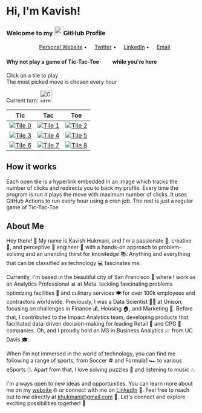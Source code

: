 # Hi, I'm Kavish!
### Welcome to my <img src="https://img.icons8.com/color/96/000000/github--v1.png" height="24"/>GitHub Profile

<p align="center">
  <a href="https://kavishhukmani.me/"><img src="https://img.icons8.com/color/96/000000/internet.png" height="16"/>Personal Website</a> •
  <a href="https://twitter.com/2Gremlin181"><img src="https://img.icons8.com/color/96/000000/twitter-circled.png" height="16"/>Twitter</a> •
  <a href="https://www.linkedin.com/in/kavish-hukmani/"><img src="https://img.icons8.com/color/96/000000/linkedin-circled.png" height="16"/>LinkedIn</a> •
  <a href="mailto:khukmani@gmail.com"><img src="https://img.icons8.com/color/96/000000/email.png" height="16"/>Email</a>
</p>

#### Why not play a game of Tic-Tac-Toe<img src="https://img.icons8.com/material-outlined/96/000000/delete-sign.png" height="16"/><img src="https://img.icons8.com/material-outlined/96/000000/unchecked-circle.png" height="16"/> while you're here
Click on a tile to play  
The most picked move is chosen every hour

Current turn: <img src= "https://github.com/DoubleGremlin181/DoubleGremlin181/blob/master/assets/True.png" alt="Current Turn" width="32"/>

| Tic | Tac | Toe |
|--|--|--|
| [![Tile 0](https://github.com/DoubleGremlin181/DoubleGremlin181/blob/master/assets/False.png)](https://github.com/DoubleGremlin181) | [![Tile 1](https://github.com/DoubleGremlin181/DoubleGremlin181/blob/master/assets/False.png)](https://github.com/DoubleGremlin181) | [![Tile 2](https://github.com/DoubleGremlin181/DoubleGremlin181/blob/master/assets/True.png)](https://github.com/DoubleGremlin181) |
| [![Tile 3](https://github.com/DoubleGremlin181/DoubleGremlin181/blob/master/assets/None.png)](https://l.linklyhq.com/l/1pupp) | [![Tile 4](https://github.com/DoubleGremlin181/DoubleGremlin181/blob/master/assets/False.png)](https://github.com/DoubleGremlin181) | [![Tile 5](https://github.com/DoubleGremlin181/DoubleGremlin181/blob/master/assets/None.png)](https://l.linklyhq.com/l/1pupv) |
| [![Tile 6](https://github.com/DoubleGremlin181/DoubleGremlin181/blob/master/assets/True.png)](https://github.com/DoubleGremlin181) | [![Tile 7](https://github.com/DoubleGremlin181/DoubleGremlin181/blob/master/assets/None.png)](https://l.linklyhq.com/l/1puq8) | [![Tile 8](https://github.com/DoubleGremlin181/DoubleGremlin181/blob/master/assets/True.png)](https://github.com/DoubleGremlin181) |

## How it works

Each open tile is a hyperlink embedded in an image which tracks the number of clicks and redirects you to back my profile.
Every time the program is run it plays the move with maximum number of clicks.
It uses GitHub Actions to run every hour using a cron job.
The rest is just a regular game of Tic-Tac-Toe
    
## About Me

Hey there! 👋 My name is Kavish Hukmani, and I'm a passionate 🥇, creative 🎨, and perceptive 🔭 engineer 🔧 with a hands-on approach to problem-solving and an unending thirst for knowledge 📚. Anything and everything that can be classified as technology 💻 fascinates me.

Currently, I'm based in the beautiful city of San Francisco 🌉 where I work as an Analytics Professional 📊 at Meta. tackling fascinating problems optimizing facilities 🏢 and culinary services 🍽️ for over 100k employees and contractors worldwide. Previously, I was a Data Scientist 🧑‍🔬 at Unison, focusing on challenges in Finance 💰, Housing 🏠, and Marketing 📣. Before that, I contributed to the Impact Analytics team, developing products that facilitated data-driven decision-making for leading Retail 💃 and CPG 🍫 companies. Oh, and I proudly hold an MS in Business Analytics 📈 from UC Davis 🎓.

When I'm not immersed in the world of technology, you can find me following a range of sports, from Soccer ⚽ and Formula1 🏎️ to various eSports 🖱️. Apart from that, I love solving puzzles 🧩 and listening to music 🎶.

I'm always open to new ideas and opportunities. You can learn more about me on my [website](https://kavishhukmani.me/) 🌐 or connect with me on [LinkedIn](https://www.linkedin.com/in/kavish-hukmani/) 👥. Feel free to reach out to me directly at [khukmani@gmail.com](mailto:khukmani@gmail.com) 📧. Let's connect and explore exciting possibilities together! 🚀
